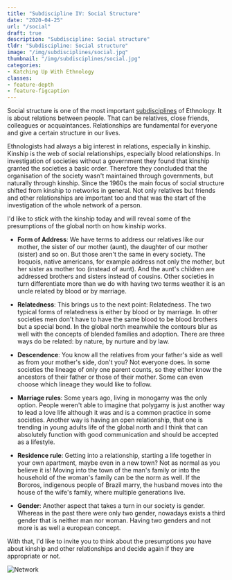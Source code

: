 ```yaml
---
title: "Subdiscipline IV: Social Structure"
date: "2020-04-25"
url: "/social"
draft: true
description: "Subdiscipline: Social structure"
tldr: "Subdiscipline: Social structure"
image: "/img/subdisciplines/social.jpg"
thumbnail: "/img/subdisciplines/social.jpg"
categories:
- Katching Up With Ethnology
classes: 
- feature-depth
- feature-figcaption
---
```

Social structure is one of the most important [subdisciplines](https://www.katchblog.com/subdisciplines) of Ethnology. It is about relations between people. That can be relatives, close friends, colleagues or acquaintances. Relationships are fundamental for everyone and give a certain structure in our lives. 

<!--more-->

Ethnologists had always a big interest in relations, especially in kinship. Kinship is the web of social relationships, especially blood relationships. In investigation of societies without a government they found that kinship granted the societies a basic order. Therefore they concluded that the organisation of the society wasn't maintained through governments, but naturally through kinship. Since the 1960s the main focus of social structure shifted from kinship to networks in general. Not only relatives but friends and other relationships are important too and that was the start of the investigation of the whole network of a person.

I'd like to stick with the kinship today and will reveal some of the presumptions of the global north on how kinship works.

- **Form of Address**: 
We have terms to address our relatives like our mother, the sister of our mother (aunt), the daughter of our mother (sister) and so on. But those aren't the same in every society. The Iroquois, native americans, for example address not only the mother, but her sister as mother too (instead of aunt). And the aunt's children are addressed brothers and sisters instead of cousins. Other societies in turn differentiate more than we do with having two terms weather it is an uncle related by blood or by marriage.

- **Relatedness**:
This brings us to the next point: Relatedness. The two typical forms of relatedness is either by blood or by marriage. In other societies men don't have to have the same blood to be blood brothers but a special bond. In the global north meanwhile the contours blur as well with the concepts of blended families and adoption. There are three ways do be related: by nature, by nurture and by law.

- **Descendence**:
You know all the relatives from your father's side as well as from your mother's side, don't you? Not everyone does. In some societies the lineage of only one parent counts, so they either know the ancestors of their father or those of their mother. Some can even choose which lineage they would like to follow.

- **Marriage rules**:
Some years ago, living in monogamy was the only option. People weren't able to imagine that polygamy is just another way to lead a love life although it was and is a common practice in some societies. Another way is having an open relationship, that one is trending in young adults life of the global north and I think that can absolutely function with good communication and should be accepted as a lifestyle.

- **Residence rule**:
Getting into a relationship, starting a life together in your own apartment, maybe even in a new town? Not as normal as you believe it is! Moving into the town of the man's family or into the household of the woman's family can be the norm as well. If the Bororos, indigenous people of Brazil marry, the husband moves into the house of the wife's family, where multiple generations live. 

- **Gender**:
Another aspect that takes a turn in our society is gender. Whereas in the past there were only two gender, nowadays exists a third gender that is neither man nor woman. Having two genders and not more is as well a european concept.

With that, I'd like to invite you to think about the presumptions _you_ have about kinship and other relationships and decide again if they are appropriate or not.

![Network](/img/subdisciplines/network.png)




